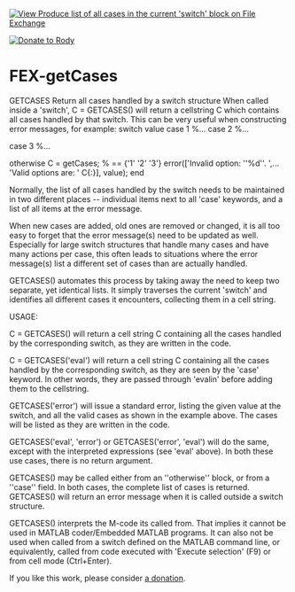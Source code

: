 [![View Produce list of all cases in the current 'switch' block on File Exchange](https://www.mathworks.com/matlabcentral/images/matlab-file-exchange.svg)](https://www.mathworks.com/matlabcentral/fileexchange/44203-produce-list-of-all-cases-in-the-current-switch-block)

[![Donate to Rody](https://i.stack.imgur.com/bneea.png)](https://www.paypal.com/cgi-bin/webscr?cmd=_s-xclick&hosted_button_id=4M7RMVNMKAXXQ&source=url)

# FEX-getCases

GETCASES Return all cases handled by a switch structure
When called inside a 'switch', C = GETCASES() will return a cellstring C which contains all cases handled by that switch. This can be very useful when constructing error messages, for example:
switch value
case 1
%...
case 2
%...

case 3
%...

otherwise
C = getCases; % == {'1' '2' '3'}
error(['Invalid option: ''%d''. ',...
'Valid options are: ' C{:}], value);
end

Normally, the list of all cases handled by the switch needs to be maintained in two different places -- individual items next to all 'case' keywords, and a list of all items at the error message.

When new cases are added, old ones are removed or changed, it is all too easy to forget that the error message(s) need to be updated as well. Especially for large switch structures that handle many cases and have many actions per case, this often leads to situations where the error message(s) list a different set of cases than are actually handled.

GETCASES() automates this process by taking away the need to keep two separate, yet identical lists. It simply traverses the current 'switch' and identifies all different cases it encounters, collecting them in a cell string.

USAGE:

C = GETCASES() will return a cell string C containing all the cases handled by the corresponding switch, as they are written in the code.

C = GETCASES('eval') will return a cell string C containing all the cases handled by the corresponding switch, as they are seen by the 'case' keyword. In other words, they are passed through 'evalin' before adding them to the cellstring.

GETCASES('error') will issue a standard error, listing the given value at the switch, and all the valid cases as shown in the example above. The cases will be listed as they are written in the code.

GETCASES('eval', 'error') or GETCASES('error', 'eval') will do the same, except with the interpreted expressions (see 'eval' above). In both these use cases, there is no return argument.

GETCASES() may be called either from an ''otherwise'' block, or from a ''case'' field. In both cases, the complete list of cases is returned. GETCASES() will return an error message when it is called outside a
switch structure.

GETCASES() interprets the M-code its called from. That implies it cannot be used in MATLAB coder/Embedded MATLAB programs. It can also not be used when called from a switch defined on the MATLAB command line, or equivalently, called from code executed with 'Execute selection' (F9) or from cell mode (Ctrl+Enter).

If you like this work, please consider [a donation](https://www.paypal.com/cgi-bin/webscr?cmd=_s-xclick&hosted_button_id=4M7RMVNMKAXXQ&source=url).
